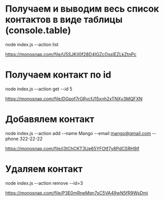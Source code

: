 # Получаем и выводим весь список контактов в виде таблицы (console.table)

node index.js --action list

https://monosnap.com/file/U5SJKiI0f28D4IGZcOssIEZLkZtnPc

# Получаем контакт по id

node index.js --action get --id 5

https://monosnap.com/file/DGpof7rGRycfJ15xnh2xTNXy3MQFXN

# Добавялем контакт

node index.js --action add --name Mango --email mango@gmail.com --phone 322-22-22

https://monosnap.com/file/j3tChCKT3Ue65YFOtf7y8PdCSRH9if

# Удаляем контакт

node index.js --action remove --id=3

https://monosnap.com/file/P3E0mRneMqn7sC5VA49wN5fR9WsDmi
